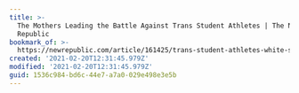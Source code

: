 ```yaml
---
title: >-
  The Mothers Leading the Battle Against Trans Student Athletes | The New
  Republic
bookmark_of: >-
  https://newrepublic.com/article/161425/trans-student-athletes-white-supremacy-mothers
created: '2021-02-20T12:31:45.979Z'
modified: '2021-02-20T12:31:45.979Z'
guid: 1536c984-bd6c-44e7-a7a0-029e498e3e5b
---
```

 
